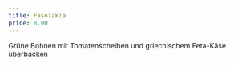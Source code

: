 ```yaml
---
title: Fasolakia
price: 8.90
---
```


Grüne Bohnen mit Tomatenscheiben und griechischem Feta-Käse überbacken
